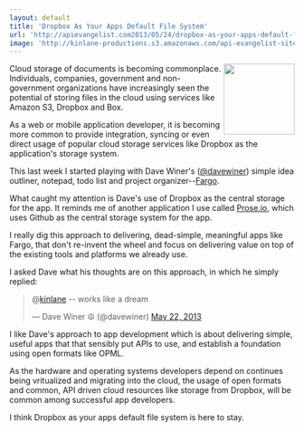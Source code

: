 ```yaml
---
layout: default
title: 'Dropbox As Your Apps Default File System'
url: 'http://apievangelist.com2013/05/24/dropbox-as-your-apps-default-file-system/'
image: 'http://kinlane-productions.s3.amazonaws.com/api-evangelist-site/blog/fargo-small-picture.png'
---
```



<p>
     <a href="http://fargo.io/"><img src="https://s3.amazonaws.com/kinlane-productions/api-evangelist/dave-winer/fargo-small-picture.png"  width="125" align="right" /></a>
</p>
<p>
     Cloud storage of documents is becoming commonplace. Individuals, companies, government and non-government organizations have increasingly seen the potential of storing files in the cloud using services like Amazon S3, Dropbox and Box.
</p>
<p>
     As a web or mobile application developer, it is becoming more common to provide integration, syncing or even direct usage of popular cloud storage services like Dropbox as the application's storage system.
</p>
<p>
     This last week I started playing with Dave Winer's (<a href="/admin/blog/davewiner">@davewiner</a>) simple idea outliner, notepad, todo list and project organizer--<a href="http://fargo.io/">Fargo</a>.
</p>
<p>
     What caught my attention is Dave's use of Dropbox as the central storage for the app. It reminds me of another application I use called <a href="http://prose.io/">Prose.io</a>, which uses Github as the central storage system for the app.
</p>
<p>
     I really dig this approach to delivering, dead-simple, meaningful apps like Fargo, that don't re-invent the wheel and focus on delivering value on top of the existing tools and platforms we already use.
</p>
<p>
     I asked Dave what his thoughts are on this approach, in which he simply replied:
</p>
<div>
     <blockquote >
          <p>
               @<a href="https://twitter.com/kinlane">kinlane</a> -- works like a dream
          </p>— Dave Winer ☮ (@davewiner) <a href="https://twitter.com/davewiner/status/337027957333827584">May 22, 2013</a>
     </blockquote>
</div>
<p>
     I like Dave's approach to app development which is about delivering simple, useful apps that that sensibly put APIs to use, and establish a foundation using open formats like OPML.
</p>
<p>
     As the hardware and operating systems developers depend on continues being vritualized and migrating into the cloud, the usage of open formats and common, API driven cloud resources like storage from Dropbox, will be common among successful app developers.
</p>
<p>
     I think Dropbox as your apps default file system is here to stay.
</p>
